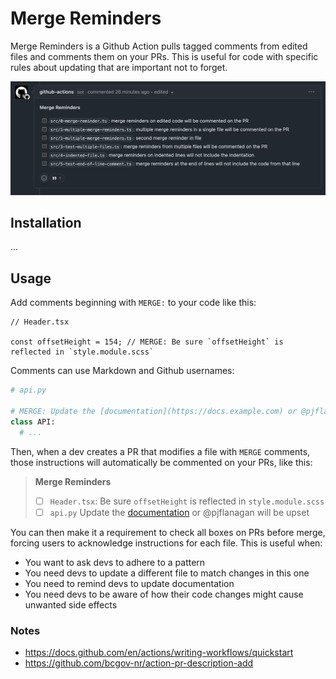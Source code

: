 
# Merge Reminders

Merge Reminders is a Github Action pulls tagged comments from edited files and comments them on your PRs.
This is useful for code with specific rules about updating that are important not to forget.

![Merge Reminders Comment](https://github.com/pjflanagan/merge-reminders/blob/main/readme/comment.png?raw=true)

## Installation

...

## Usage

Add comments beginning with `MERGE:` to your code like this:

```tsx
// Header.tsx

const offsetHeight = 154; // MERGE: Be sure `offsetHeight` is reflected in `style.module.scss`
```

Comments can use Markdown and Github usernames:

```py
# api.py

# MERGE: Update the [documentation](https://docs.example.com) or @pjflanagan will be upset
class API:
  # ...
```

Then, when a dev creates a PR that modifies a file with `MERGE` comments,
those instructions will automatically be commented on your PRs, like this:

> **Merge Reminders**
> - [ ] `Header.tsx`: Be sure `offsetHeight` is reflected in `style.module.scss`
> - [ ] `api.py` Update the [documentation](https://docs.example.com) or @pjflanagan will be upset

You can then make it a requirement to check all boxes on PRs before merge,
forcing users to acknowledge instructions for each file. This is useful when:
- You want to ask devs to adhere to a pattern
- You need devs to update a different file to match changes in this one
- You need to remind devs to update documentation
- You need devs to be aware of how their code changes might cause unwanted side effects


### Notes

- https://docs.github.com/en/actions/writing-workflows/quickstart 
- https://github.com/bcgov-nr/action-pr-description-add